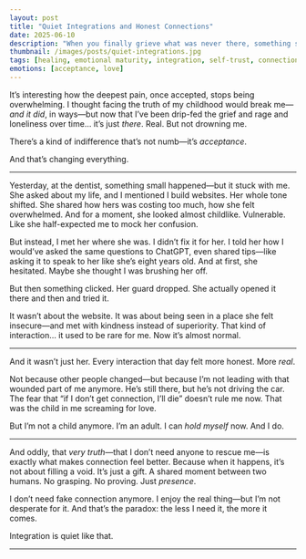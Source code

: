 ```yaml
---
layout: post
title: "Quiet Integrations and Honest Connections"
date: 2025-06-10
description: "When you finally grieve what was never there, something surprising happens—you begin to meet people more honestly. Including yourself."
thumbnail: /images/posts/quiet-integrations.jpg
tags: [healing, emotional maturity, integration, self-trust, connection, authenticity]
emotions: [acceptance, love]
---
```


It’s interesting how the deepest pain, once accepted, stops being overwhelming. I thought facing the truth of my childhood would break me—*and it did*, in ways—but now that I’ve been drip-fed the grief and rage and loneliness over time… it’s just *there*. Real. But not drowning me.

There’s a kind of indifference that’s not numb—it’s *acceptance*.

And that’s changing everything.

---

Yesterday, at the dentist, something small happened—but it stuck with me. She asked about my life, and I mentioned I build websites. Her whole tone shifted. She shared how hers was costing too much, how she felt overwhelmed. And for a moment, she looked almost childlike. Vulnerable. Like she half-expected me to mock her confusion.

But instead, I met her where she was. I didn’t fix it for her. I told her how I would’ve asked the same questions to ChatGPT, even shared tips—like asking it to speak to her like she’s eight years old. And at first, she hesitated. Maybe she thought I was brushing her off.

But then something clicked. Her guard dropped. She actually opened it there and then and tried it.

It wasn’t about the website. It was about being seen in a place she felt insecure—and met with kindness instead of superiority. That kind of interaction… it used to be rare for me. Now it’s almost normal.

---

And it wasn’t just her. Every interaction that day felt more honest. More *real*.

Not because other people changed—but because I’m not leading with that wounded part of me anymore. He’s still there, but he’s not driving the car. The fear that “if I don’t get connection, I’ll die” doesn’t rule me now. That was the child in me screaming for love.

But I’m not a child anymore. I’m an adult. I can *hold myself* now. And I do.

---

And oddly, that *very truth*—that I don’t need anyone to rescue me—is exactly what makes connection feel better. Because when it happens, it’s not about filling a void. It’s just a gift. A shared moment between two humans. No grasping. No proving. Just *presence*.

I don’t need fake connection anymore. I enjoy the real thing—but I’m not desperate for it. And that’s the paradox: the less I need it, the more it comes.

Integration is quiet like that.

---
